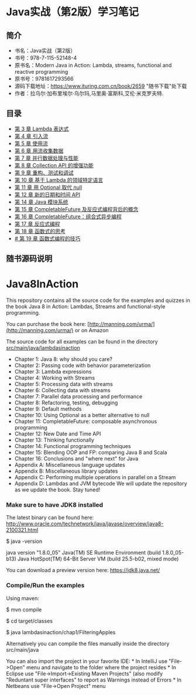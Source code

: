 # Java实战（第2版）学习笔记

## 简介
- 书名：Java实战（第2版）
- 书号：978-7-115-52148-4
- 原书名：Modern Java in Action: Lambda, streams, functional and reactive programming
- 原书号：9781617293566
- 源码下载地址：https://www.ituring.com.cn/book/2659 "随书下载"处下载
- 作者：拉乌尔·加布里埃尔·乌尔玛,马里奥·富斯科,艾伦·米克罗夫特. 

## 目录
- [第 3 章 Lambda 表达式](chap03.md)
- [第 4 章 引入流](chap04.md)
- [第 5 章 使用流](chap05.md)
- [第 6 章 用流收集数据](chap06.md)
- [第 7 章 并行数据处理与性能](chap07.md)
- [第 8 章 Collection API 的增强功能](chap08.md)
- [第 9 章 重构、测试和调试](chap09.md)
- [第 10 章 基于 Lambda 的领域特定语言](chap010.md)
- [第 11 章 用 Optional 取代 null](chap11.md)
- [第 12 章 新的日期和时间 API](chap12.md)
- [第 14 章 Java 模块系统](chap14.md)
- [第 15 章 CompletableFuture 及反应式编程背后的概念](chap15.md)
- [第 16 章 CompletableFuture：组合式异步编程](chap16.md)
- [第 17 章 反应式编程](chap17.md)
- [第 18 章 函数式的思考](chap18.md)
- [# 第 19 章 函数式编程的技巧](chap19.md)

## 随书源码说明
Java8InAction
===============

This repository contains all the source code for the examples and quizzes in the book Java 8 in Action: Lambdas, Streams and functional-style programming.

You can purchase the book here: [http://manning.com/urma/](http://manning.com/urma/) or on Amazon

The source code for all examples can be found in the directory [src/main/java/lambdasinaction](https://github.com/java8/Java8InAction/tree/master/src/main/java/lambdasinaction)

* Chapter 1: Java 8: why should you care?
* Chapter 2: Passing code with behavior parameterization
* Chapter 3: Lambda expressions
* Chapter 4: Working with Streams
* Chapter 5: Processing data with streams
* Chapter 6: Collecting data with streams
* Chapter 7: Parallel data processing and performance
* Chapter 8: Refactoring, testing, debugging
* Chapter 9: Default methods
* Chapter 10: Using Optional as a better alternative to null
* Chapter 11: CompletableFuture: composable asynchronous programming
* Chapter 12: New Date and Time API
* Chapter 13: Thinking functionally
* Chapter 14: Functional programming techniques
* Chapter 15: Blending OOP and FP: comparing Java 8 and Scala
* Chapter 16: Conclusions and "where next" for Java
* Appendix A: Miscellaneous language updates
* Appendix B: Miscellaneous library updates
* Appendix C: Performing multiple operations in parallel on a Stream
* Appendix D: Lambdas and JVM bytecode
We will update the repository as we update the book. Stay tuned!

### Make sure to have JDK8 installed
The latest binary can be found here: http://www.oracle.com/technetwork/java/javase/overview/java8-2100321.html

$ java -version

java version "1.8.0_05"
Java(TM) SE Runtime Environment (build 1.8.0_05-b13)
Java HotSpot(TM) 64-Bit Server VM (build 25.5-b02, mixed mode)


You can download a preview version here: https://jdk8.java.net/

### Compile/Run the examples
Using maven:

$ mvn compile

$ cd target/classes

$ java lambdasinaction/chap1/FilteringApples


Alternatively you can compile the files manually inside the directory src/main/java

You can also import the project in your favorite IDE:
    * In IntelliJ use "File->Open" menu and navigate to the folder where the project resides
    * In Eclipse use "File->Import->Existing Maven Projects" (also modify "Reduntant super interfaces" to report as Warnings instead of Errors
    * In Netbeans use "File->Open Project" menu